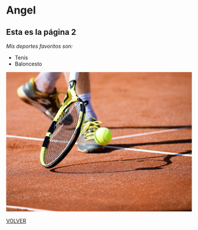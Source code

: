 # Angel
## Esta es la página 2

*Mis deportes favoritos son:*
- Tenis
- Baloncesto

![Tenis](tenis.jpg)

[VOLVER](index.md)